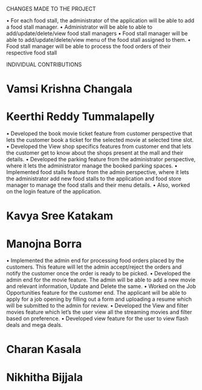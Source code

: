 CHANGES MADE TO THE PROJECT

•	For each food stall, the administrator of the application will be able to add a food stall manager.
•	Administrator will be able to able to add/update/delete/view food stall managers
•	Food stall manager will be able to add/update/delete/view menu of the food stall assigned to them.
•	Food stall manager will be able to process the food orders of their respective food stall

INDIVIDUAL CONTRIBUTIONS

# Vamsi Krishna Changala

# Keerthi Reddy Tummalapelly
•	Developed the book movie ticket feature from customer perspective that lets the customer book a ticket for the selected movie at selected time slot.
•	Developed the View shop specifics features from customer end that lets the customer get to know about the shops present at the mall and their details.
•	Developed the parking feature from the administrator perspective, where it lets the administrator manage the booked parking spaces.
•	Implemented food stalls feature from the admin perspective, where it lets the administrator add new food stalls to the application and food store manager to manage the food stalls and their menu details.
•	Also, worked on the login feature of the application.


# Kavya Sree Katakam

# Manojna Borra
•	Implemented the admin end for processing food orders placed by the customers. This feature will let the admin accept/reject the orders and notify the customer once the order is ready to be picked.
•	Developed the admin end for the movie feature. The admin will be able to add a new movie and relevant information, Update and Delete the same. 
•	Worked on the Job Opportunities feature for the customer end. The applicant will be able to apply for a job opening by filling out a form and uploading a resume which will be submitted to the admin for review.
•	Developed the View and filter movies feature which let’s the user view all the streaming movies and filter based on preference.
•	Developed view feature for the user to view flash deals and mega deals.
# Charan Kasala
# Nikhitha Bijjala
